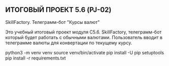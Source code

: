 ## ИТОГОВЫЙ ПРОЕКТ 5.6 (PJ-02) 

SkillFactory. Телеграмм-бот "Курсы валют"

Это учебный итоговый проект модуля С5.6. SkillFactory, 
телеграмм-бот который будет работать с обычными валютами.
Пользователь вводит в телеграмме валюты для конвертации по текущему курсу.



python3 -m venv venv
source venv/bin/activate
pip install -U pip setuptools
pip install -r requirements.txt